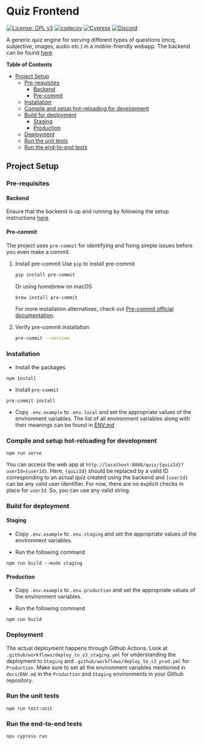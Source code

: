# Quiz Frontend

[![License: GPL v3](https://img.shields.io/badge/License-GPLv3-blue.svg)](https://www.gnu.org/licenses/gpl-3.0)
[![codecov](https://codecov.io/gh/avantifellows/quiz-frontend/branch/main/graph/badge.svg)](https://codecov.io/gh/avantifellows/quiz-frontend)
[![Cypress](https://img.shields.io/endpoint?url=https://dashboard.cypress.io/badge/simple/ux33ap/main&style=flat&logo=cypress)](https://dashboard.cypress.io/projects/ux33ap/runs)
[![Discord](https://img.shields.io/discord/717975833226248303.svg?label=&logo=discord&logoColor=ffffff&color=7389D8&labelColor=6A7EC2&style=flat-square)](https://discord.gg/29qYD7fZtZ)

A generic quiz engine for serving different types of questions (mcq, subjective, images, audio etc.) in a mobile-friendly webapp. The backend can be found [here](https://github.com/avantifellows/quiz-backend).

**Table of Contents**

- [Project Setup](#project-setup)
  - [Pre-requisites](#pre-requisites)
    - [Backend](#backend)
    - [Pre-commit](#pre-commit)
  - [Installation](#installation)
  - [Compile and setup hot-reloading for development](#compile-and-setup-hot-reloading-for-development)
  - [Build for deployment](#build-for-deployment)
    - [Staging](#staging)
    - [Production](#production)
  - [Deployment](#deployment)
  - [Run the unit tests](#run-the-unit-tests)
  - [Run the end-to-end tests](#run-the-end-to-end-tests)

## Project Setup

### Pre-requisites

#### Backend

Ensure that the backend is up and running by following the setup instructions [here](https://github.com/avantifellows/quiz-backend#installation).

#### Pre-commit

The project uses `pre-commit` for identifying and fixing simple issues before you even make a commit.

1. Install pre-commit
   Use `pip` to install pre-commit

   ```sh
   pip install pre-commit
   ```

   Or using homebrew on macOS

   ```sh
   brew install pre-commit
   ```

   For more installation alternatives, check out [Pre-commit official documentation](https://pre-commit.com/#install).

2. Verify pre-commit installation
   ```sh
   pre-commit --version
   ```

### Installation

- Install the packages

```
npm install
```

- Install `pre-commit`

```
pre-commit install
```

- Copy `.env.example` to `.env.local` and set the appropriate values of the environment variables. The list of all environment variables along with their meanings can be found in [ENV.md](./docs/ENV.md)

### Compile and setup hot-reloading for development

```
npm run serve
```

You can access the web app at `http://localhost:8080/quiz/{quizId}?userId={userId}`. Here, `{quizId}` should be replaced by a valid ID corresponding to an actual quiz created using the backend and `{userId}` can be any valid user identifier. For now, there are no explicit checks in place for `userId`. So, you can use any valid string.

### Build for deployment

#### Staging

- Copy `.env.example` to `.env.staging` and set the appropriate values of the environment variables.

- Run the following command

```
npm run build --mode staging
```

#### Production

- Copy `.env.example` to `.env.production` and set the appropriate values of the environment variables.

- Run the following command

```
npm run build
```

### Deployment

The actual deployment happens through Github Actions. Look at `.github/workflows/deploy_to_s3_staging.yml` for understanding the deployment to `Staging` and `.github/workflows/deploy_to_s3_prod.yml` for `Production`. Make sure to set all the environment variables mentioned in `docs/ENV.md` in the `Production` and `Staging` environments in your Github repository.

### Run the unit tests

```
npm run test:unit
```

### Run the end-to-end tests

```
npx cypress run
```
